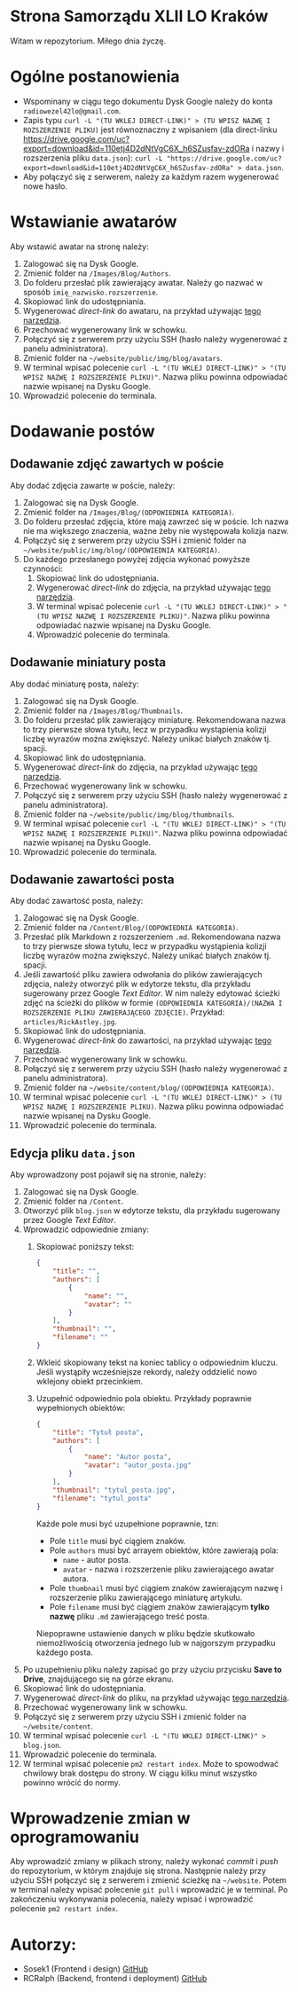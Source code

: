 # Strona Samorządu XLII LO Kraków
Witam w repozytorium. Miłego dnia życzę.

# Ogólne postanowienia
 - Wspominany w ciągu tego dokumentu Dysk Google należy do konta `radiowezel42lo@gmail.com`.
 - Zapis typu `curl -L "(TU WKLEJ DIRECT-LINK)" > (TU WPISZ NAZWĘ I ROZSZERZENIE PLIKU)` jest równoznaczny z wpisaniem (dla direct-linku https://drive.google.com/uc?export=download&id=110etj4D2dNtVgC6X_h6SZusfav-zdORa i nazwy i rozszerzenia pliku `data.json`): `curl -L "https://drive.google.com/uc?export=download&id=110etj4D2dNtVgC6X_h6SZusfav-zdORa" > data.json`.
 - Aby połączyć się z serwerem, należy za każdym razem wygenerować nowe hasło.
# Wstawianie awatarów
Aby wstawić awatar na stronę należy:
1. Zalogować się na Dysk Google.
1. Zmienić folder na `/Images/Blog/Authors`.
1. Do folderu przesłać plik zawierający awatar. Należy go nazwać w sposób `imię_nazwisko.rozszerzenie`.
1. Skopiować link do udostępniania.
1. Wygenerować *direct-link* do awataru, na przykład używając [tego narzędzia](https://www.wonderplugin.com/online-tools/google-drive-direct-link-generator/).
1. Przechować wygenerowany link w schowku.
1. Połączyć się z serwerem przy użyciu SSH (hasło należy wygenerować z panelu administratora).
1. Zmienić folder na `~/website/public/img/blog/avatars`.
1. W terminal wpisać polecenie `curl -L "(TU WKLEJ DIRECT-LINK)" > "(TU WPISZ NAZWĘ I ROZSZERZENIE PLIKU)"`. Nazwa pliku powinna odpowiadać nazwie wpisanej na Dysku Google.
1. Wprowadzić polecenie do terminala.
# Dodawanie postów
## Dodawanie zdjęć zawartych w poście
Aby dodać zdjęcia zawarte w poście, należy:
1. Zalogować się na Dysk Google.
1. Zmienić folder na `/Images/Blog/(ODPOWIEDNIA KATEGORIA)`.
1. Do folderu przesłać zdjęcia, które mają zawrzeć się w poście. Ich nazwa nie ma większego znaczenia, ważne żeby nie występowała kolizja nazw.
1. Połączyć się z serwerem przy użyciu SSH i zmienić folder na `~/website/public/img/blog/(ODPOWIEDNIA KATEGORIA)`.
1. Do każdego przesłanego powyżej zdjęcia wykonać powyższe czynności:
	1. Skopiować link do udostępniania.
	1. Wygenerować *direct-link* do zdjęcia, na przykład używając [tego narzędzia](https://www.wonderplugin.com/online-tools/google-drive-direct-link-generator/).
	1. W terminal wpisać polecenie `curl -L "(TU WKLEJ DIRECT-LINK)" > "(TU WPISZ NAZWĘ I ROZSZERZENIE PLIKU)"`. Nazwa pliku powinna odpowiadać nazwie wpisanej na Dysku Google.
	1. Wprowadzić polecenie do terminala.
## Dodawanie miniatury posta
Aby dodać miniaturę posta, należy:
1. Zalogować się na Dysk Google.
1. Zmienić folder na `/Images/Blog/Thumbnails`.
1. Do folderu przesłać plik zawierający miniaturę. Rekomendowana nazwa to trzy pierwsze słowa tytułu, lecz w przypadku wystąpienia kolizji liczbę wyrazów można zwiększyć. Należy unikać białych znaków tj. spacji.
1. Skopiować link do udostępniania.
1. Wygenerować *direct-link* do zdjęcia, na przykład używając [tego narzędzia](https://www.wonderplugin.com/online-tools/google-drive-direct-link-generator/).
1. Przechować wygenerowany link w schowku.
1. Połączyć się z serwerem przy użyciu SSH (hasło należy wygenerować z panelu administratora).
1. Zmienić folder na `~/website/public/img/blog/thumbnails`.
1. W terminal wpisać polecenie `curl -L "(TU WKLEJ DIRECT-LINK)" > "(TU WPISZ NAZWĘ I ROZSZERZENIE PLIKU)"`. Nazwa pliku powinna odpowiadać nazwie wpisanej na Dysku Google.
1. Wprowadzić polecenie do terminala.
## Dodawanie zawartości posta
Aby dodać zawartość posta, należy:
1. Zalogować się na Dysk Google.
1. Zmienić folder na `/Content/Blog/(ODPOWIEDNIA KATEGORIA)`.
1. Przesłać plik Markdown z rozszerzeniem `.md`. Rekomendowana nazwa to trzy pierwsze słowa tytułu, lecz w przypadku wystąpienia kolizji liczbę wyrazów można zwiększyć. Należy unikać białych znaków tj. spacji.
1. Jeśli zawartość pliku zawiera odwołania do plików zawierających zdjęcia, należy otworzyć plik w edytorze tekstu, dla przykładu sugerowany przez Google *Text Editor*. W nim należy edytować ścieżki zdjęć na ścieżki do plików w formie `(ODPOWIEDNIA KATEGORIA)/(NAZWA I ROZSZERZENIE PLIKU ZAWIERAJĄCEGO ZDJĘCIE)`. Przykład: `articles/RickAstley.jpg`.
1. Skopiować link do udostępniania.
1. Wygenerować *direct-link* do zawartości, na przykład używając [tego narzędzia](https://www.wonderplugin.com/online-tools/google-drive-direct-link-generator/).
1. Przechować wygenerowany link w schowku.
1. Połączyć się z serwerem przy użyciu SSH (hasło należy wygenerować z panelu administratora).
1. Zmienić folder na `~/website/content/blog/(ODPOWIEDNIA KATEGORIA)`.
1. W terminal wpisać polecenie `curl -L "(TU WKLEJ DIRECT-LINK)" > (TU WPISZ NAZWĘ I ROZSZERZENIE PLIKU)`. Nazwa pliku powinna odpowiadać nazwie wpisanej na Dysku Google.
1. Wprowadzić polecenie do terminala.
## Edycja pliku `data.json`
Aby wprowadzony post pojawił się na stronie, należy:
1. Zalogować się na Dysk Google.
1. Zmienić folder na `/Content`.
1. Otworzyć plik `blog.json` w edytorze tekstu, dla przykładu sugerowany przez Google *Text Editor*.
1. Wprowadzić odpowiednie zmiany:
	1. Skopiować poniższy tekst:
		```json
		{
			"title": "",
			"authors": [
				{
					"name": "",
					"avatar": ""
				}
			],
			"thumbnail": "",
			"filename": ""
		}
		```
	1. Wkleić skopiowany tekst na koniec tablicy o odpowiednim kluczu. Jeśli wystąpiły wcześniejsze rekordy, należy oddzielić nowo wklejony obiekt przecinkiem.
	1. Uzupełnić odpowiednio pola obiektu. Przykłady poprawnie wypełnionych obiektów:
		```json
		{
			"title": "Tytuł posta",
			"authors": [
				{
					"name": "Autor posta",
					"avatar": "autor_posta.jpg"
				}
			],
			"thumbnail": "tytul_posta.jpg",
			"filename": "tytul_posta"
		}
		```
		Każde pole musi być uzupełnione poprawnie, tzn:
		- Pole `title` musi być ciągiem znaków.
		- Pole `authors` musi być arrayem obiektów, które zawierają pola:
			- `name` - autor posta.
			- `avatar` -  nazwa i rozszerzenie pliku zawierającego awatar autora.
		- Pole `thumbnail` musi być ciągiem znaków zawierającym nazwę i rozszerzenie pliku zawierającego miniaturę artykułu.
		- Pole `filename` musi być ciągiem znaków zawierającym **tylko nazwę** pliku `.md` zawierającego treść posta.

		Niepoprawne ustawienie danych w pliku będzie skutkowało niemożliwością otworzenia jednego lub w najgorszym przypadku każdego posta.
1. Po uzupełnieniu pliku należy zapisać go przy użyciu przycisku **Save to Drive**, znajdującego się na górze ekranu.
1. Skopiować link do udostępniania.
1. Wygenerować *direct-link* do pliku, na przykład używając [tego narzędzia](https://www.wonderplugin.com/online-tools/google-drive-direct-link-generator/).
1. Przechować wygenerowany link w schowku.
1. Połączyć się z serwerem przy użyciu SSH i zmienić folder na `~/website/content`.
1. W terminal wpisać polecenie `curl -L "(TU WKLEJ DIRECT-LINK)" > blog.json`.
1. Wprowadzić polecenie do terminala.
1. W terminal wpisać polecenie `pm2 restart index`. Może to spowodwać chwilowy brak dostępu do strony. W ciągu kilku minut wszystko powinno wrócić do normy.
# Wprowadzenie zmian w oprogramowaniu
Aby wprowadzić zmiany w plikach strony, należy wykonać *commit* i *push* do repozytorium, w którym znajduje się strona. Następnie należy przy użyciu SSH połączyć się z serwerem i zmienić ścieżkę na `~/website`. Potem w terminal należy wpisać polecenie `git pull` i wprowadzić je w terminal. Po zakończeniu wykonywania polecenia, należy wpisać i wprowadzić polecenie `pm2 restart index`.

# Autorzy:
- Sosek1 (Frontend i design)
[GitHub](https://github.com/Sosek1)
- RCRalph (Backend, frontend i deployment)
[GitHub](https://github.com/RCRalph)
